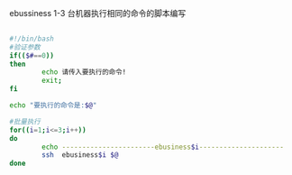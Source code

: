 ebussiness 1-3 台机器执行相同的命令的脚本编写

```bash
 
#!/bin/bash
#验证参数
if(($#==0))
then
        echo 请传入要执行的命令!
        exit;
fi

echo "要执行的命令是:$@"

#批量执行
for((i=1;i<=3;i++))
do
        echo -----------------------ebusiness$i---------------------
        ssh  ebusiness$i $@
done
```

